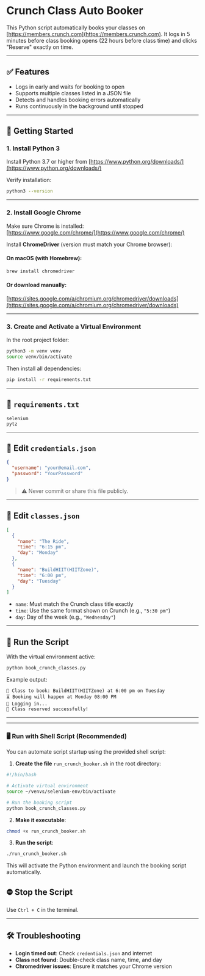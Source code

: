 # Crunch Class Auto Booker

This Python script automatically books your classes on [https://members.crunch.com](https://members.crunch.com). It logs in 5 minutes before class booking opens (22 hours before class time) and clicks "Reserve" exactly on time.

---

## ✅ Features

- Logs in early and waits for booking to open
- Supports multiple classes listed in a JSON file
- Detects and handles booking errors automatically
- Runs continuously in the background until stopped

---

## 🚀 Getting Started

### 1. Install Python 3

Install Python 3.7 or higher from [https://www.python.org/downloads/](https://www.python.org/downloads/)

Verify installation:

```bash
python3 --version
```

---

### 2. Install Google Chrome

Make sure Chrome is installed:  
[https://www.google.com/chrome/](https://www.google.com/chrome/)

Install **ChromeDriver** (version must match your Chrome browser):

#### On macOS (with Homebrew):
```bash
brew install chromedriver
```

#### Or download manually:
[https://sites.google.com/a/chromium.org/chromedriver/downloads](https://sites.google.com/a/chromium.org/chromedriver/downloads)

---

### 3. Create and Activate a Virtual Environment

In the root project folder:

```bash
python3 -m venv venv
source venv/bin/activate
```

Then install all dependencies:

```bash
pip install -r requirements.txt
```

---

## 📄 `requirements.txt`

```
selenium
pytz
```

---

## 🔐 Edit `credentials.json`

```json
{
  "username": "your@email.com",
  "password": "YourPassword"
}
```

> ⚠️ Never commit or share this file publicly.

---

## 📅 Edit `classes.json`

```json
[
  {
    "name": "The Ride",
    "time": "6:15 pm",
    "day": "Monday"
  },
  {
    "name": "BuildHIIT(HIITZone)",
    "time": "6:00 pm",
    "day": "Tuesday"
  }
]
```

- `name`: Must match the Crunch class title exactly
- `time`: Use the same format shown on Crunch (e.g., `"5:30 pm"`)
- `day`: Day of the week (e.g., `"Wednesday"`)

---

## 🏃 Run the Script

With the virtual environment active:

```bash
python book_crunch_classes.py
```

Example output:

```
📅 Class to book: BuildHIIT(HIITZone) at 6:00 pm on Tuesday
⏳ Booking will happen at Monday 08:00 PM
🔐 Logging in...
🎉 Class reserved successfully!
```

---


---

### 🖥 Run with Shell Script (Recommended)

You can automate script startup using the provided shell script:

1. **Create the file** `run_crunch_booker.sh` in the root directory:

```bash
#!/bin/bash

# Activate virtual environment
source ~/venvs/selenium-env/bin/activate

# Run the booking script
python book_crunch_classes.py
```

2. **Make it executable**:

```bash
chmod +x run_crunch_booker.sh
```

3. **Run the script**:

```bash
./run_crunch_booker.sh
```

This will activate the Python environment and launch the booking script automatically.


## ⛔ Stop the Script

Use `Ctrl + C` in the terminal.

---

## 🛠 Troubleshooting

- **Login timed out**: Check `credentials.json` and internet
- **Class not found**: Double-check class name, time, and day
- **Chromedriver issues**: Ensure it matches your Chrome version
